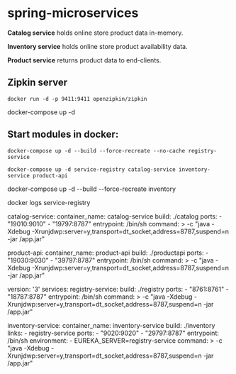 # spring-microservices

**Catalog service** holds online store product data in-memory.

**Inventory service** holds online store product availability data.

**Product service** returns product data to end-clients.

## Zipkin server
`docker run -d -p 9411:9411 openzipkin/zipkin`

docker-compose up -d

## Start modules in docker:
`docker-compose up -d --build --force-recreate --no-cache registry-service `

`docker-compose up -d service-registry catalog-service inventory-service product-api`

docker-compose up -d --build --force-recreate inventory

docker logs service-registry


catalog-service:
    container_name: catalog-service
    build: ./catalog
    ports:
      - "19010:9010"
      - "19797:8787"
    entrypoint: /bin/sh
    command: >
      -c "java -Xdebug -Xrunjdwp:server=y,transport=dt_socket,address=8787,suspend=n -jar /app.jar"

  product-api:
    container_name: product-api
    build: ./productapi
    ports:
      - "19030:9030"
      - "39797:8787"
    entrypoint: /bin/sh
    command: >
      -c "java -Xdebug -Xrunjdwp:server=y,transport=dt_socket,address=8787,suspend=n -jar /app.jar"




version: '3'
services:
  registry-service:
    build: ./registry
    ports:
      - "8761:8761"
      - "18787:8787"
    entrypoint: /bin/sh
    command: >
      -c "java -Xdebug -Xrunjdwp:server=y,transport=dt_socket,address=8787,suspend=n -jar /app.jar"

  inventory-service:
    container_name: inventory-service
    build: ./inventory
    links:
      - registry-service
    ports:
      - "9020:9020"
      - "29797:8787"
    entrypoint: /bin/sh
    environment:
      - EUREKA_SERVER=registry-service
    command: >
      -c "java -Xdebug -Xrunjdwp:server=y,transport=dt_socket,address=8787,suspend=n -jar /app.jar"
